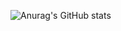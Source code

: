 


![Anurag's GitHub stats](https://github-readme-stats.vercel.app/api?username=IoannisNasios&show_icons=true&theme=algolia)





<!--
<p align="center">&nbsp;<img align="center" src="https://github-readme-stats.vercel.app/api?username=IoannisNasios&show_icons=true&theme=algolia)" alt="IoannisNasios" /></p>

**IoannisNasios/IoannisNasios** is a ✨ _special_ ✨ repository because its `README.md` (this file) appears on your GitHub profile.

Here are some ideas to get you started:

- 🔭 I’m currently working on ...
- 🌱 I’m currently learning ...
- 👯 I’m looking to collaborate on ...
- 🤔 I’m looking for help with ...
- 💬 Ask me about ...
- 📫 How to reach me: ...
- 😄 Pronouns: ...
- ⚡ Fun fact: ...
-->

